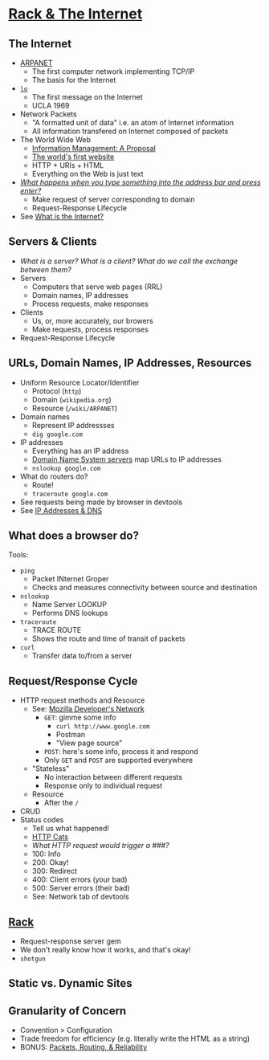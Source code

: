 # [Rack & The Internet](https://www.youtube.com/watch?v=yQIJuu3N5EY)

## The Internet
* [ARPANET](https://en.wikipedia.org/wiki/ARPANET)
    * The first computer network implementing TCP/IP
    * The basis for the Internet
* [`lo`](https://www.cs.ucla.edu/the-day-the-infant-internet-uttered-its-first-words/)
    * The first message on the Internet
    * UCLA 1969
* Network Packets
    * "A formatted unit of data" i.e. an atom of Internet information 
    * All information transfered on Internet composed of packets
* The World Wide Web
    * [Information Management: A Proposal](http://info.cern.ch/Proposal.html)
    * [The world's first website](http://info.cern.ch/hypertext/WWW/TheProject.html)
    * HTTP + URIs + HTML
    * Everything on the Web is just text
* [*What happens when you type something into the address bar and press enter?*](https://medium.com/@maneesha.wijesinghe1/what-happens-when-you-type-an-url-in-the-browser-and-press-enter-bb0aa2449c1a)
    * Make request of server corresponding to domain
    * Request-Response Lifecycle
* See [What is the Internet?](https://www.youtube.com/watch?v=Dxcc6ycZ73M)

## Servers & Clients
* *What is a server? What is a client? What do we call the exchange between them?*
* Servers
    * Computers that serve web pages (RRL)
    * Domain names, IP addresses
    * Process requests, make responses
* Clients
    * Us, or, more accurately, our browers
    * Make requests, process responses
* Request-Response Lifecycle

## URLs, Domain Names, IP Addresses, Resources
* Uniform Resource Locator/Identifier
    * Protocol (`http`)
    * Domain (`wikipedia.org`)
    * Resource (`/wiki/ARPANET`)
* Domain names
    * Represent IP addressses
    * `dig google.com`
* IP addresses
    * Everything has an IP address
    * [Domain Name System servers](https://root-servers.org/) map URLs to IP addresses
    * `nslookup google.com`
* What do routers do?
    * Route!
    * `traceroute google.com`
* See requests being made by browser in devtools
* See [IP Addresses & DNS](https://www.youtube.com/watch?v=5o8CwafCxnU)

## What does a browser do?
Tools:
* `ping`
    * Packet INternet Groper
    * Checks and measures connectivity between source and destination 
* `nslookup`
    * Name Server LOOKUP
    * Performs DNS lookups
* `traceroute`
    * TRACE ROUTE
    * Shows the route and time of transit of packets
* `curl`
    * Transfer data to/from a server

## Request/Response Cycle
* HTTP request methods and Resource
    * See: [Mozilla Developer's Network](https://developer.mozilla.org/en-US/docs/Web/HTTP/Methods)
        * `GET`: gimme some info
            * `curl http://www.google.com`
            * Postman
            * "View page source"
        * `POST`: here's some info, process it and respond
        * Only `GET` and `POST` are supported everywhere 
    * "Stateless"
        * No interaction between different requests
        * Response only to individual request
    * Resource
        * After the `/` 
* CRUD
* Status codes
    * Tell us what happened!
    * [HTTP Cats](https://http.cat/)
    * *What HTTP request would trigger a ###?*
    * 100: Info
    * 200: Okay!
    * 300: Redirect
    * 400: Client errors (your bad)
    * 500: Server errors (their bad)
    * See: Network tab of devtools

## [Rack](https://rack.github.io/)

* Request-response server gem
* We don't really know how it works, and that's okay!
* `shotgun`

## Static vs. Dynamic Sites

## Granularity of Concern

* Convention > Configuration
* Trade freedom for efficiency (e.g. literally write the HTML as a string)
* BONUS: [Packets, Routing, & Reliability](https://www.youtube.com/watch?v=AYdF7b3nMto)
